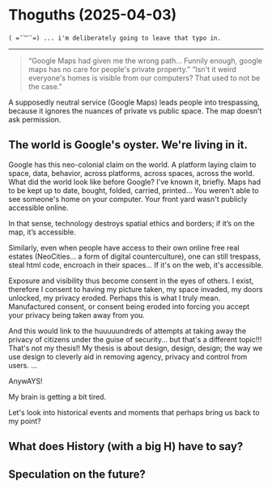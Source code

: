 # Thoguths (2025-04-03)

 	( =¯︶¯=) ... i'm deliberately going to leave that typo in.

-----

> “Google Maps had given me the wrong path… Funnily enough, google maps has no care for people's private property.”
> “Isn't it weird everyone's homes is visible from our computers? That used to not be the case.”

A  supposedly neutral service (Google Maps) leads people into trespassing, because it ignores the nuances of private vs public space. The map doesn’t ask permission. 

## The world is Google's oyster. We're living in it.

Google has this neo-colonial claim on the world. A platform laying claim to space, data, behavior, across platforms, across spaces, across the world.
What did the world look like before Google? I've known it, briefly. Maps had to be kept up to date, bought, folded, carried, printed... You weren't able to see someone's home on your computer. Your front yard wasn't publicly accessible online. 

In that sense, technology destroys spatial ethics and borders; if it’s on the map, it’s accessible.


Similarly, even when people have access to their own online free real estates (NeoCities... a form of digital counterculture), one can still trespass, steal html code, encroach in their spaces... If it's on the web, it's accessible.


Exposure and visibility thus become consent in the eyes of others. I exist, therefore I consent to having my picture taken, my space invaded, my doors unlocked, my privacy eroded. Perhaps this is what I truly mean. Manufactured consent, or consent being eroded into forcing you accept your privacy being taken away from you.

And this would link to the huuuuundreds of attempts at taking away the privacy of citizens under the guise of security... but that's a different topic!!! That's not my thesis!! My thesis is about design, design, design; the way we use design to cleverly aid in removing agency, privacy and control from users.
...

AnywAYS!


My brain is getting a bit tired.

Let's look into historical events and moments that perhaps bring us back to my point?

## What does History (with a big H) have to say?




## Speculation on the future?